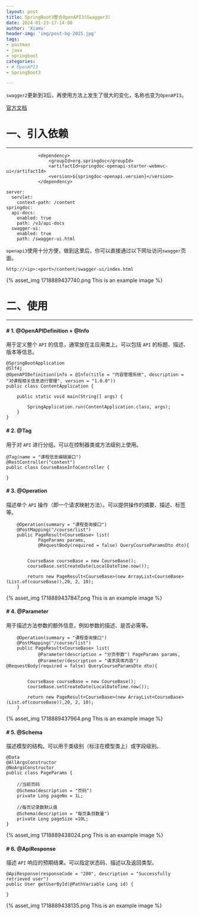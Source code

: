 ```yaml
---
layout: post
title: SpringBoot3整合OpenAPI3(Swagger3)
date: 2024-01-23-17-14-08
author: 'Xiamu'
header-img: 'img/post-bg-2015.jpg'
tags:
- postman
- java
- springboot
categories:
- # OpenAPI3
- SpringBoot3

---
```



`swagger2`更新到3后，再使用方法上发生了很大的变化，名称也变为`OpenAPI3`。

[官方文档](https://springdoc.org/)

# 一、引入依赖
-----------

```prism language-xml
            <dependency>
                <groupId>org.springdoc</groupId>
                <artifactId>springdoc-openapi-starter-webmvc-ui</artifactId>
                <version>${springdoc-openapi.version}</version>
            </dependency>
```

```prism language-yml
server:
  servlet:
    context-path: /content
springdoc:
  api-docs:
    enabled: true
    path: /v3/api-docs
  swagger-ui:
    enabled: true
    path: /swagger-ui.html
```

`openapi3`使用十分方便，做到这里后，你可以直接通过以下网址访问`swagger`页面。

```prism language-html
http://<ip>:<port>/content/swagger-ui/index.html
```

{% asset_img 1718889437740.png This is an example image %}

# 二、使用
----------

#### # 1. @OpenAPIDefinition + @Info

用于定义整个 `API` 的信息，通常放在主应用类上。可以包括 `API` 的标题、描述、版本等信息。

```prism language-java
@SpringBootApplication
@Slf4j
@OpenAPIDefinition(info = @Info(title = "内容管理系统", description = "对课程相关信息进行管理", version = "1.0.0"))
public class ContentApplication {
   
    public static void main(String[] args) {
   
        SpringApplication.run(ContentApplication.class, args);
    }
}
```

#### # 2. @Tag

用于对 `API` 进行分组。可以在控制器类或方法级别上使用。

```prism language-java
@Tag(name = "课程信息编辑接口")
@RestController("content")
public class CourseBaseInfoController {
   
}

```

#### # 3. @Operation

描述单个 `API` 操作（即一个请求映射方法）。可以提供操作的摘要、描述、标签等。

```prism language-java
    @Operation(summary = "课程查询接口")
    @PostMapping("/course/list")
    public PageResult<CourseBase> list(
            PageParams params,
            @RequestBody(required = false) QueryCourseParamsDto dto){
   

        CourseBase courseBase = new CourseBase();
        courseBase.setCreateDate(LocalDateTime.now());

        return new PageResult<CourseBase>(new ArrayList<CourseBase>(List.of(courseBase)),20, 2, 10);
    }
```

{% asset_img 1718889437847.png This is an example image %}

#### # 4. @Parameter

用于描述方法参数的额外信息，例如参数的描述、是否必需等。

```prism language-java
    @Operation(summary = "课程查询接口")
    @PostMapping("/course/list")
    public PageResult<CourseBase> list(
            @Parameter(description = "分页参数") PageParams params,
            @Parameter(description = "请求具体内容") @RequestBody(required = false) QueryCourseParamsDto dto){
   

        CourseBase courseBase = new CourseBase();
        courseBase.setCreateDate(LocalDateTime.now());

        return new PageResult<CourseBase>(new ArrayList<CourseBase>(List.of(courseBase)),20, 2, 10);
    }
```

{% asset_img 1718889437964.png This is an example image %}

#### # 5. @Schema

描述模型的结构。可以用于类级别（标注在模型类上）或字段级别。

```prism language-java
@Data
@AllArgsConstructor
@NoArgsConstructor
public class PageParams {
   
    //当前页码
    @Schema(description = "页码")
    private Long pageNo = 1L;

    //每页记录数默认值
    @Schema(description = "每页条目数量")
    private Long pageSize =10L;
}

```

{% asset_img 1718889438024.png This is an example image %}

#### # 6. @ApiResponse

描述 `API` 响应的预期结果。可以指定状态码、描述以及返回类型。

```prism language-java
@ApiResponse(responseCode = "200", description = "Successfully retrieved user")
public User getUserById(@PathVariable Long id) {
   
}
```

{% asset_img 1718889438135.png This is an example image %}
